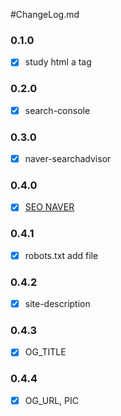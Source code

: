 #ChangeLog.md

### 0.1.0
- [x] study html a tag

### 0.2.0
- [x] search-console

### 0.3.0
- [x] naver-searchadvisor

### 0.4.0
- [x] [SEO NAVER](https://github.com/parc02/parc02.github.io/issues/4)

### 0.4.1
- [x] robots.txt add file

### 0.4.2
- [x] site-description 

### 0.4.3
- [x] OG_TITLE

### 0.4.4
- [x] OG_URL, PIC
